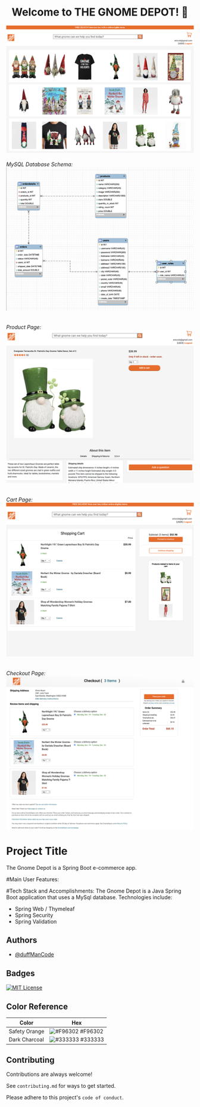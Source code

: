 <h1 align="center">Welcome to THE GNOME DEPOT! 👋</h1>
<img src="/src/main/resources/static/img/misc/Home.png" alt=""></img>
<h6>MySQL Database Schema:
<img src="/src/main/resources/static/img/misc/schema_gnome_depot.png" alt=""></img>
<h6>Product Page:
<img src="/src/main/resources/static/img/misc/ProductDetails.png" alt=""></img>
<h6>Cart Page:
<img src="/src/main/resources/static/img/misc/Cart.png" alt=""></img>
<h6>Checkout Page:
<img src="/src/main/resources/static/img/misc/Checkout.png" alt=""></img>

# Project Title

The Gnome Depot is a Spring Boot e-commerce app.


#Main User Features:


#Tech Stack and Accomplishments:
The Gnome Depot is a Java Spring Boot application that uses a MySql database. Technologies include:

<ul>
    <li>Spring Web / Thymeleaf</li>
    <li>Spring Security</li>
    <li>Spring Validation</li>
</ul>

## Authors

- [@duffManCode](https://www.github.com/thewalkingduff)


## Badges



[![MIT License](https://img.shields.io/badge/License-MIT-green.svg)](https://choosealicense.com/licenses/mit/)

## Color Reference

| Color             | Hex                                                                |
| ----------------- | ------------------------------------------------------------------ |
| Safety Orange | ![#F96302](https://via.placeholder.com/10/F96302?text=+) #F96302 |
| Dark Charcoal | ![#333333](https://via.placeholder.com/10/333333?text=+) #333333 |
## Contributing

Contributions are always welcome!

See `contributing.md` for ways to get started.

Please adhere to this project's `code of conduct`.


